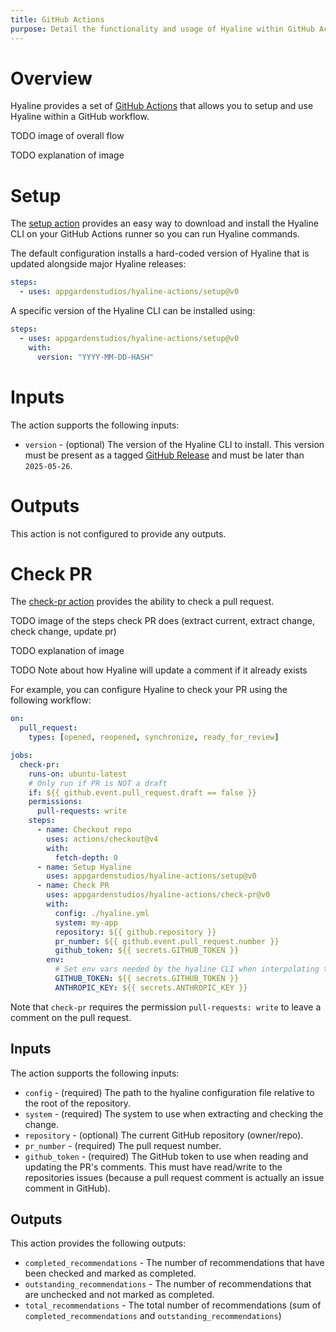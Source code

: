 ```yaml
---
title: GitHub Actions
purpose: Detail the functionality and usage of Hyaline within GitHub Actions
---
```

# Overview
Hyaline provides a set of [GitHub Actions](https://github.com/features/actions) that allows you to setup and use Hyaline within a GitHub workflow.

TODO image of overall flow

TODO explanation of image

# Setup
The [setup action](https://github.com/appgardenstudios/hyaline-actions/tree/main/setup) provides an easy way to download and install the Hyaline CLI on your GitHub Actions runner so you can run Hyaline commands.

The default configuration installs a hard-coded version of Hyaline that is updated alongside major Hyaline releases:
```yaml
steps:
  - uses: appgardenstudios/hyaline-actions/setup@v0
```

A specific version of the Hyaline CLI can be installed using:
```yaml
steps:
  - uses: appgardenstudios/hyaline-actions/setup@v0
    with:
      version: "YYYY-MM-DD-HASH"
```

# Inputs
The action supports the following inputs:

* `version` - (optional) The version of the Hyaline CLI to install. This version must be present as a tagged [GitHub Release](https://github.com/appgardenstudios/hyaline/releases) and must be later than `2025-05-26`.

# Outputs
This action is not configured to provide any outputs.

# Check PR
The [check-pr action](https://github.com/appgardenstudios/hyaline-actions/tree/main/check-pr) provides the ability to check a pull request.

TODO image of the steps check PR does (extract current, extract change, check change, update pr)

TODO explanation of image

TODO Note about how Hyaline will update a comment if it already exists

For example, you can configure Hyaline to check your PR using the following workflow:
```yaml
on:
  pull_request:
    types: [opened, reopened, synchronize, ready_for_review]

jobs:
  check-pr:
    runs-on: ubuntu-latest
    # Only run if PR is NOT a draft
    if: ${{ github.event.pull_request.draft == false }}
    permissions:
      pull-requests: write
    steps:
      - name: Checkout repo
        uses: actions/checkout@v4
        with:
          fetch-depth: 0
      - name: Setup Hyaline
        uses: appgardenstudios/hyaline-actions/setup@v0
      - name: Check PR
        uses: appgardenstudios/hyaline-actions/check-pr@v0
        with:
          config: ./hyaline.yml
          system: my-app
          repository: ${{ github.repository }}
          pr_number: ${{ github.event.pull_request.number }}
          github_token: ${{ secrets.GITHUB_TOKEN }}
        env:
          # Set env vars needed by the hyaline CLI when interpolating the hyaline config
          GITHUB_TOKEN: ${{ secrets.GITHUB_TOKEN }}
          ANTHROPIC_KEY: ${{ secrets.ANTHROPIC_KEY }}
```

Note that `check-pr` requires the permission `pull-requests: write` to leave a comment on the pull request.

## Inputs
The action supports the following inputs:

* `config` - (required) The path to the hyaline configuration file relative to the root of the repository.
* `system` - (required) The system to use when extracting and checking the change.
* `repository`  - (optional) The current GitHub repository (owner/repo).
* `pr_number` - (required) The pull request number.
* `github_token` - (required) The GitHub token to use when reading and updating the PR's comments. This must have read/write to the repositories issues (because a pull request comment is actually an issue comment in GitHub).

## Outputs
This action provides the following outputs:

* `completed_recommendations` - The number of recommendations that have been checked and marked as completed.
* `outstanding_recommendations` - The number of recommendations that are unchecked and not marked as completed.
* `total_recommendations` - The total number of recommendations (sum of `completed_recommendations` and `outstanding_recommendations`)